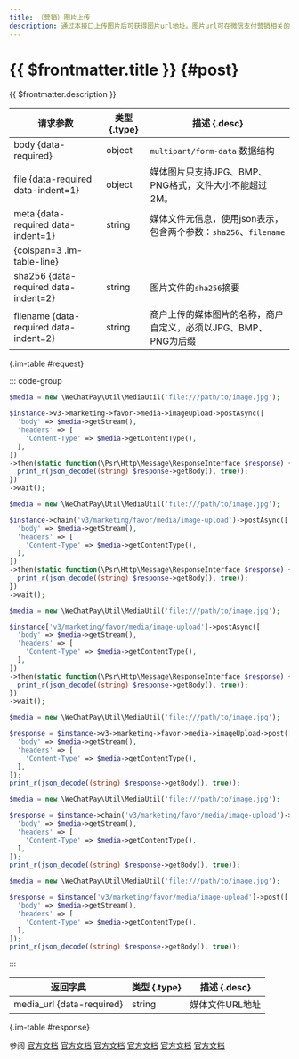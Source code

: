 ```yaml
---
title: （营销）图片上传
description: 通过本接口上传图片后可获得图片url地址。图片url可在微信支付营销相关的API使用，包括商家券、代金券、支付有礼等。
---
```


# {{ $frontmatter.title }} {#post}

{{ $frontmatter.description }}

| 请求参数 | 类型 {.type} | 描述 {.desc}
| --- | --- | ---
| body {data-required} | object | `multipart/form-data` 数据结构
| file {data-required data-indent=1} | object | 媒体图⽚只⽀持JPG、BMP、PNG格式，⽂件⼤⼩不能超过2M。
| meta {data-required data-indent=1} | string | 媒体文件元信息，使用json表示，包含两个参数：`sha256`、`filename`
| {colspan=3 .im-table-line}
| sha256 {data-required data-indent=2} | string | 图片文件的`sha256`摘要
| filename {data-required data-indent=2} | string | 商户上传的媒体图片的名称，商户自定义，必须以JPG、BMP、PNG为后缀

{.im-table #request}

::: code-group

```php [异步纯链式]
$media = new \WeChatPay\Util\MediaUtil('file:///path/to/image.jpg');

$instance->v3->marketing->favor->media->imageUpload->postAsync([
  'body' => $media->getStream(),
  'headers' => [
    'Content-Type' => $media->getContentType(),
  ],
])
->then(static function(\Psr\Http\Message\ResponseInterface $response) {
  print_r(json_decode((string) $response->getBody(), true));
})
->wait();
```

```php [异步声明式]
$media = new \WeChatPay\Util\MediaUtil('file:///path/to/image.jpg');

$instance->chain('v3/marketing/favor/media/image-upload')->postAsync([
  'body' => $media->getStream(),
  'headers' => [
    'Content-Type' => $media->getContentType(),
  ],
])
->then(static function(\Psr\Http\Message\ResponseInterface $response) {
  print_r(json_decode((string) $response->getBody(), true));
})
->wait();
```

```php [异步属性式]
$media = new \WeChatPay\Util\MediaUtil('file:///path/to/image.jpg');

$instance['v3/marketing/favor/media/image-upload']->postAsync([
  'body' => $media->getStream(),
  'headers' => [
    'Content-Type' => $media->getContentType(),
  ],
])
->then(static function(\Psr\Http\Message\ResponseInterface $response) {
  print_r(json_decode((string) $response->getBody(), true));
})
->wait();
```

```php [同步纯链式]
$media = new \WeChatPay\Util\MediaUtil('file:///path/to/image.jpg');

$response = $instance->v3->marketing->favor->media->imageUpload->post([
  'body' => $media->getStream(),
  'headers' => [
    'Content-Type' => $media->getContentType(),
  ],
]);
print_r(json_decode((string) $response->getBody(), true));
```

```php [同步声明式]
$media = new \WeChatPay\Util\MediaUtil('file:///path/to/image.jpg');

$response = $instance->chain('v3/marketing/favor/media/image-upload')->post([
  'body' => $media->getStream(),
  'headers' => [
    'Content-Type' => $media->getContentType(),
  ],
]);
print_r(json_decode((string) $response->getBody(), true));
```

```php [同步属性式]
$media = new \WeChatPay\Util\MediaUtil('file:///path/to/image.jpg');

$response = $instance['v3/marketing/favor/media/image-upload']->post([
  'body' => $media->getStream(),
  'headers' => [
    'Content-Type' => $media->getContentType(),
  ],
]);
print_r(json_decode((string) $response->getBody(), true));
```

:::

| 返回字典 | 类型 {.type} | 描述 {.desc}
| --- | --- | ---
| media_url {data-required} | string | 媒体文件URL地址

{.im-table #response}

参阅 [官方文档](https://pay.weixin.qq.com/doc/v3/merchant/4012557233) [官方文档](https://pay.weixin.qq.com/doc/v3/merchant/4012557243) [官方文档](https://pay.weixin.qq.com/doc/v3/merchant/4012557248) [官方文档](https://pay.weixin.qq.com/doc/v3/partner/4012759802) [官方文档](https://pay.weixin.qq.com/doc/v3/partner/4012760240) [官方文档](https://pay.weixin.qq.com/doc/v3/partner/4012760270)
